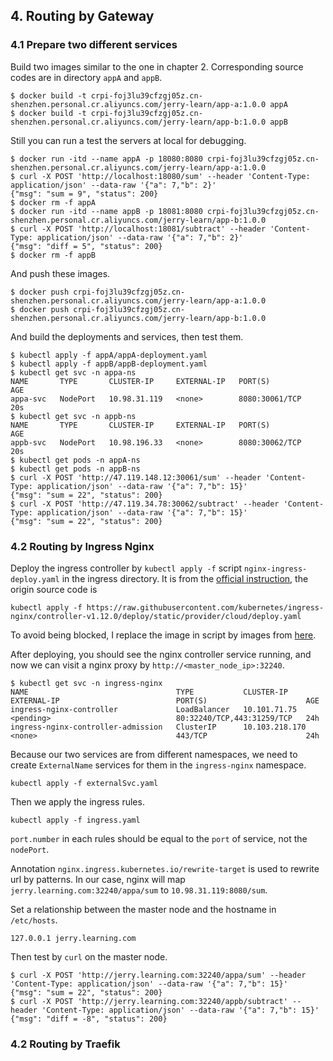 ## 4. Routing by Gateway

### 4.1 Prepare two different services

Build two images similar to the one in chapter 2. Corresponding source codes are in directory `appA` and `appB`.
 
```shell
$ docker build -t crpi-foj3lu39cfzgj05z.cn-shenzhen.personal.cr.aliyuncs.com/jerry-learn/app-a:1.0.0 appA
$ docker build -t crpi-foj3lu39cfzgj05z.cn-shenzhen.personal.cr.aliyuncs.com/jerry-learn/app-b:1.0.0 appB
```

Still you can run a test the servers at local for debugging.

```shell
$ docker run -itd --name appA -p 18080:8080 crpi-foj3lu39cfzgj05z.cn-shenzhen.personal.cr.aliyuncs.com/jerry-learn/app-a:1.0.0
$ curl -X POST 'http://localhost:18080/sum' --header 'Content-Type: application/json' --data-raw '{"a": 7,"b": 2}'
{"msg": "sum = 9", "status": 200}
$ docker rm -f appA
$ docker run -itd --name appB -p 18081:8080 crpi-foj3lu39cfzgj05z.cn-shenzhen.personal.cr.aliyuncs.com/jerry-learn/app-b:1.0.0
$ curl -X POST 'http://localhost:18081/subtract' --header 'Content-Type: application/json' --data-raw '{"a": 7,"b": 2}'
{"msg": "diff = 5", "status": 200}
$ docker rm -f appB
```

And push these images.

```shell
$ docker push crpi-foj3lu39cfzgj05z.cn-shenzhen.personal.cr.aliyuncs.com/jerry-learn/app-a:1.0.0
$ docker push crpi-foj3lu39cfzgj05z.cn-shenzhen.personal.cr.aliyuncs.com/jerry-learn/app-b:1.0.0
```

And build the deployments and services, then test them.

```shell
$ kubectl apply -f appA/appA-deployment.yaml
$ kubectl apply -f appB/appB-deployment.yaml
$ kubectl get svc -n appa-ns
NAME       TYPE       CLUSTER-IP     EXTERNAL-IP   PORT(S)          AGE
appa-svc   NodePort   10.98.31.119   <none>        8080:30061/TCP   20s
$ kubectl get svc -n appb-ns
NAME       TYPE       CLUSTER-IP     EXTERNAL-IP   PORT(S)          AGE
appb-svc   NodePort   10.98.196.33   <none>        8080:30062/TCP   20s
$ kubectl get pods -n appA-ns
$ kubectl get pods -n appB-ns
$ curl -X POST 'http://47.119.148.12:30061/sum' --header 'Content-Type: application/json' --data-raw '{"a": 7,"b": 15}'
{"msg": "sum = 22", "status": 200}
$ curl -X POST 'http://47.119.34.78:30062/subtract' --header 'Content-Type: application/json' --data-raw '{"a": 7,"b": 15}'
{"msg": "sum = 22", "status": 200}
```

### 4.2 Routing by Ingress Nginx

Deploy the ingress controller by `kubectl apply -f` script `nginx-ingress-deploy.yaml` in the ingress directory. It is from the [official instruction](https://kubernetes.github.io/ingress-nginx/deploy/), the origin source code is

```shell
kubectl apply -f https://raw.githubusercontent.com/kubernetes/ingress-nginx/controller-v1.12.0/deploy/static/provider/cloud/deploy.yaml
```

To avoid being blocked, I replace the image in script by images from [here](https://docker.aityp.com/).

After deploying, you should see the nginx controller service running, and now we can visit a nginx proxy by `http://<master_node_ip>:32240`.

```shell
$ kubectl get svc -n ingress-nginx
NAME                                 TYPE           CLUSTER-IP       EXTERNAL-IP                          PORT(S)                      AGE
ingress-nginx-controller             LoadBalancer   10.101.71.75     <pending>                            80:32240/TCP,443:31259/TCP   24h
ingress-nginx-controller-admission   ClusterIP      10.103.218.170   <none>                               443/TCP                      24h
```

Because our two services are from different namespaces, we need to create `ExternalName` services for them in the `ingress-nginx` namespace. 

```shell
kubectl apply -f externalSvc.yaml
```

Then we apply the ingress rules.

```shell
kubectl apply -f ingress.yaml
```

`port.number` in each rules should be equal to the `port` of service, not the `nodePort`.

Annotation `nginx.ingress.kubernetes.io/rewrite-target` is used to rewrite url by patterns. In our case, nginx will map `jerry.learning.com:32240/appa/sum` to `10.98.31.119:8080/sum`.

Set a relationship between the master node and the hostname in `/etc/hosts`.

```
127.0.0.1 jerry.learning.com
```

Then test by `curl` on the master node.

```shell
$ curl -X POST 'http://jerry.learning.com:32240/appa/sum' --header 'Content-Type: application/json' --data-raw '{"a": 7,"b": 15}'
{"msg": "sum = 22", "status": 200}
$ curl -X POST 'http://jerry.learning.com:32240/appb/subtract' --header 'Content-Type: application/json' --data-raw '{"a": 7,"b": 15}'
{"msg": "diff = -8", "status": 200}
```

### 4.2 Routing by Traefik